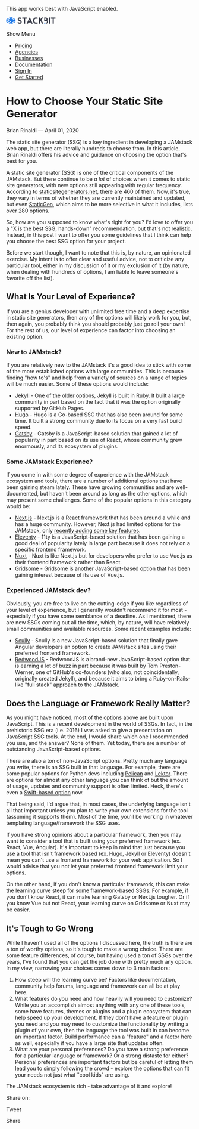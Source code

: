 This app works best with JavaScript enabled.

<a href="/" class="masthead-logo"><img src="/images/logo_alt.svg" alt="Stackbit logo" width="133" height="20" /></a>

<span class="screen-reader-text">Show Menu</span><span class="masthead-menu-icon" aria-hidden="true"></span>

-   [Pricing](/pricing)
-   [Agencies](/agencies)
-   [Businesses](/businesses)
-   [Documentation](https://www.stackbit.com/docs/)
-   [Sign In](https://app.stackbit.com/)
-   <a href="https://app.stackbit.com/create" class="button-component button-component-theme-accent button-component-hollow"><span>Get Started</span></a>

How to Choose Your Static Site Generator
========================================

Brian Rinaldi — April 01, 2020

The static site generator (SSG) is a key ingredient in developing a JAMstack web app, but there are literally hundreds to choose from. In this article, Brian Rinaldi offers his advice and guidance on choosing the option that's best for you.

A static site generator (SSG) is one of the critical components of the JAMstack. But there continue to be *a lot* of choices when it comes to static site generators, with new options still appearing with regular frequency. According to [staticsitegenerators.net](https://staticsitegenerators.net/), there are 460 of them. Now, it's true, they vary in terms of whether they are currently maintained and updated, but even [StaticGen](https://www.staticgen.com/), which aims to be more selective in what it includes, lists over 280 options.

So, how are you supposed to know what's right for you? I'd love to offer you a "X is the best SSG, hands-down" recommendation, but that's not realistic. Instead, in this post I want to offer you some guidelines that I think can help you choose the best SSG option for your project.

Before we start though, I want to note that this is, by nature, an opinionated exercise. My intent is to offer clear and useful advice, not to criticize any particular tool, either in my discussion of it or my exclusion of it (by nature, when dealing with hundreds of options, I am liable to leave someone's favorite off the list).

What Is Your Level of Experience?
---------------------------------

If you are a genius developer with unlimited free time and a deep expertise in static site generators, then any of the options will likely work for you, but, then again, you probably think you should probably just go roll your own! For the rest of us, our level of experience can factor into choosing an existing option.

### New to JAMstack?

If you are relatively new to the JAMstack it's a good idea to stick with some of the more established options with large communities. This is because finding "how to's" and help from a variety of sources on a range of topics will be much easier. Some of these options would include:

-   [Jekyll](https://jekyllrb.com/) - One of the older options, Jekyll is built in Ruby. It built a large community in part based on the fact that it was the option originally supported by GitHub Pages.
-   [Hugo](https://gohugo.io/) - Hugo is a Go-based SSG that has also been around for some time. It built a strong community due to its focus on a very fast build speed.
-   [Gatsby](https://www.gatsbyjs.org/) - Gatsby is a JavaScript-based solution that gained a lot of popularity in part based on its use of React, whose community grew enormously, and its ecosystem of plugins.

### Some JAMstack Experience?

If you come in with some degree of experience with the JAMstack ecosystem and tools, there are a number of additional options that have been gaining steam lately. These have growing communities and are well-documented, but haven't been around as long as the other options, which may present some challenges. Some of the popular options in this category would be:

-   [Next.js](https://nextjs.org/) - Next.js is a React framework that has been around a while and has a huge community. However, Next.js had limited options for the JAMstack, only [recently adding some key features](https://nextjs.org/blog/next-9-3#next-gen-static-site-generation-ssg-support).
-   [Eleventy](https://www.11ty.dev/) - 11ty is a JavaScript-based solution that has been gaining a good deal of popularity lately in large part because it does not rely on a specific frontend framework.
-   [Nuxt](https://nuxtjs.org/) - Nuxt is like Next.js but for developers who prefer to use Vue.js as their frontend framework rather than React.
-   [Gridsome](https://gridsome.org/) - Gridsome is another JavaScript-based option that has been gaining interest because of its use of Vue.js.

### Experienced JAMstack dev?

Obviously, you are free to live on the cutting-edge if you like regardless of your level of experience, but I generally wouldn't recommend it for most - especially if you have some semblance of a deadline. As I mentioned, there are new SSGs coming out all the time, which, by nature, will have relatively small communities and available resources. Some recent examples include:

-   [Scully](https://github.com/scullyio/scully) - Scully is a new JavaScript-based solution that finally gave Angular developers an option to create JAMstack sites using their preferred frontend framework.
-   [RedwoodJS](https://redwoodjs.com/) - RedwoodJS is a brand-new JavaScript-based option that is earning a lot of buzz in part because it was built by Tom Preston-Werner, one of GitHub's co-founders (who also, not coincidentally, originally created Jekyll), and because it aims to bring a Ruby-on-Rails-like "full stack" approach to the JAMstack.

Does the Language or Framework Really Matter?
---------------------------------------------

As you might have noticed, most of the options above are built upon JavaScript. This is a recent development in the world of SSGs. In fact, in the prehistoric SSG era (i.e. 2016) I was asked to give a presentation on JavaScript SSG tools. At the end, I would share which one I recommended you use, and the answer? None of them. Yet today, there are a number of outstanding JavaScript-based options.

There are also a ton of non-JavaScript options. Pretty much any language you write, there is an SSG built in that language. For example, there are some popular options for Python devs including [Pelican](https://github.com/getpelican/pelican) and [Lektor](https://github.com/lektor/lektor). There are options for almost any other language you can think of but the amount of usage, updates and community support is often limited. Heck, there's even a [Swift-based option](https://github.com/JohnSundell/Publish) now.

That being said, I'd argue that, in most cases, the underlying language isn't all that important unless you plan to write your own extensions for the tool (assuming it supports them). Most of the time, you'll be working in whatever templating language/framework the SSG uses.

If you have strong opinions about a particular framework, then you may want to consider a tool that is built using your preferred framework (ex. React, Vue, Angular). It's important to keep in mind that just because you use a tool that isn't framework based (ex. Hugo, Jekyll or Eleventy) doesn't mean you can't use a frontend framework for your web application. So I would advise that you not let your preferred frontend framework limit your options.

On the other hand, if you don't know a particular framework, this can make the learning curve steep for some framework-based SSGs. For example, if you don't know React, it can make learning Gatsby or Next.js tougher. Or if you know Vue but not React, your learning curve on Gridsome or Nuxt may be easier.

It's Tough to Go Wrong
----------------------

While I haven't used all of the options I discussed here, the truth is there are a ton of worthy options, so it's tough to make a wrong choice. There are some feature differences, of course, but having used a ton of SSGs over the years, I've found that you can get the job done with pretty much any option. In my view, narrowing your choices comes down to 3 main factors:

1.  How steep will the learning curve be? Factors like documentation, community help forums, language and framework can all be at play here.
2.  What features do you need and how heavily will you need to customize? While you an accomplish almost anything with any one of these tools, some have features, themes or plugins and a plugin ecosystem that can help speed up your development. If they don't have a feature or plugin you need and you may need to customize the functionality by writing a plugin of your own, then the language the tool was built in can become an important factor. Build performance can a "feature" and a factor here as well, especially if you have a large site that updates often.
3.  What are your personal preferences? Do you have a strong preference for a particular language or framework? Or a strong distaste for either? Personal preferences are important factors but be careful of letting them lead you to simply following the crowd - explore the options that can fit your needs not just what "cool kids" are using.

The JAMstack ecosystem is rich - take advantage of it and explore!

<span class="post-share-title">Share on:</span>

Tweet

Share













<!-- -->



<!-- -->








